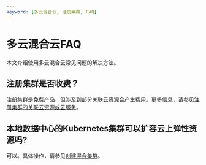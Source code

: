 ```yaml
---
keyword: [多云混合云, 注册集群, FAQ]
---
```


# 多云混合云FAQ

本文介绍使用多云混合云常见问题的解决方法。

## 注册集群是否收费？

注册集群是免费产品，但涉及到部分关联云资源会产生费用。更多信息，请参见[注册集群的关联云资源或云服务](/cn.zh-CN/Kubernetes集群用户指南/多云混合云/注册集群管理/注册集群概述.md)。

## 本地数据中心的Kubernetes集群可以扩容云上弹性资源吗?

可以。具体操作，请参见[创建混合集群](/cn.zh-CN/Kubernetes集群用户指南/多云混合云/注册集群管理/创建混合集群.md)。

